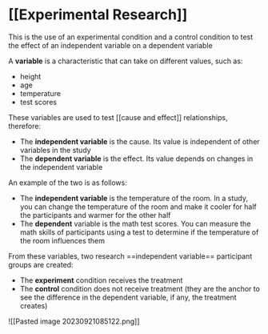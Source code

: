 # [[Experimental Research]]

This is the use of an experimental condition and a control condition to test the effect of an independent variable on a dependent variable

A **variable** is a characteristic that can take on different values, such as:

- height
- age
- temperature
- test scores

These variables are used to test [[cause and effect]] relationships, therefore:

- The **independent variable** is the cause. Its value is independent of other variables in the study
- The **dependent variable** is the effect. Its value depends on changes in the independent variable

An example of the two is as follows:

- The **independent variable** is the temperature of the room. In a study, you can change the temperature of the room and make it cooler for half the participants and warmer for the other half
- The **dependent** variable is the math test scores. You can measure the math skills of participants using a test to determine if the temperature of the room influences them

From these variables, two research ==independent variable== participant groups are created:

- The **experiment** condition receives the treatment
- The **control** condition does not receive treatment (they are the anchor to see the difference in the dependent variable, if any, the treatment creates)

![[Pasted image 20230921085122.png]]


